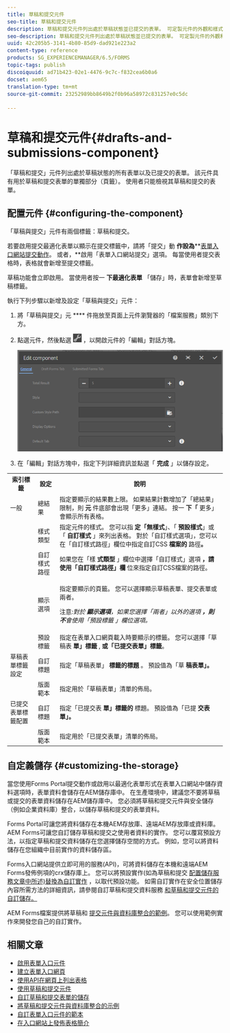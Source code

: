 ```yaml
---
title: 草稿和提交元件
seo-title: 草稿和提交元件
description: 草稿和提交元件列出處於草稿狀態並已提交的表單。 可定製元件的外觀和樣式。
seo-description: 草稿和提交元件列出處於草稿狀態並已提交的表單。 可定製元件的外觀和樣式。
uuid: 42c205b5-3141-4b80-85d9-dad921e223a2
content-type: reference
products: SG_EXPERIENCEMANAGER/6.5/FORMS
topic-tags: publish
discoiquuid: ad71b423-02e1-4476-9c7c-f832cea6b0a6
docset: aem65
translation-type: tm+mt
source-git-commit: 23252989bb8649b2f0b96a58972c831257e0c5dc

---
```



# 草稿和提交元件{#drafts-and-submissions-component}

「草稿和提交」元件列出處於草稿狀態的所有表單以及已提交的表單。 該元件具有用於草稿和提交表單的單獨部分（頁籤）。 使用者只能檢視其草稿和提交的表單。

## 配置元件 {#configuring-the-component}

「草稿與提交」元件有兩個標籤：草稿和提交。

若要啟用提交最適化表單以顯示在提交標籤中，請將「提交」動 **作設為****[表單入口網站提交動作](../../forms/using/configuring-submit-actions.md)。 或者，**啟用「表單入口網站提交」選項。 每當使用者提交表格時，表格就會新增至提交標籤。

草稿功能會立即啟用。 當使用者按一 **下最適化表單** 「儲存」時，表單會新增至草稿標籤。

執行下列步驟以新增及設定「草稿與提交」元件：

1. 將「草稿與提交」元 **** 件拖放至頁面上元件瀏覽器的「檔案服務」類別下方。
1. 點選元件，然後點選 ![settings_icon](assets/settings_icon.png) ，以開啟元件的「編輯」對話方塊。

   ![草稿與提交元件](assets/drafts-submissions-edit.png)

1. 在「編輯」對話方塊中，指定下列詳細資訊並點選「 **完成** 」以儲存設定。

<table>
 <tbody>
  <tr>
   <th>索引標籤</th>
   <th>設定</th>
   <th>說明</th>
  </tr>
  <tr>
   <td>一般</td>
   <td>總結果</td>
   <td>指定要顯示的結果數上限。 如果結果計數增加了「總結果」限制，則 <strong>元 </strong>件底部會出現「更多」連結。 按一 <strong>下「 </strong>更多」會顯示所有表格。 </td>
  </tr>
  <tr>
   <td> </td>
   <td>樣式類型</td>
   <td>指定元件的樣式。 您可以指 <strong>定「無樣式</strong>」、「 <strong>預設樣式</strong>」或「 <strong>自訂樣式</strong> 」來列出表格。 對於「自訂樣式選項」，您可以在「自訂樣式路徑」欄位中指定自訂CSS <strong>檔案的 </strong>路徑<strong>。</strong></td>
  </tr>
  <tr>
   <td> </td>
   <td>自訂樣式路徑</td>
   <td>如果您在「樣 <strong>式類型</strong> 」欄位中選擇「自訂樣式」選項 <strong>，請使用「自訂樣式路徑」欄</strong><strong></strong> 位來指定自訂CSS檔案的路徑。 </td>
  </tr>
  <tr>
   <td> </td>
   <td>顯示選項</td>
   <td><p>指定要顯示的頁籤。 您可以選擇顯示草稿表單、提交表單或兩者。 </p> <p><strong></strong> 注意<em>:對於 <strong>顯示選項</strong>，如果您選擇「兩者」以外的選項 <strong>，則不</strong>會使用「預設標籤 <strong></strong> 」欄位選項。</em></p> </td>
  </tr>
  <tr>
   <td> </td>
   <td>預設標籤</td>
   <td>指定在表單入口網頁載入時要顯示的標籤。 您可以選擇「草稿表 <strong>單」標籤</strong> , <strong>或「已提交表單」標籤</strong>。</td>
  </tr>
  <tr>
   <td>草稿表單標籤設定</td>
   <td>自訂標題</td>
   <td>指定「草稿表單」 <strong>標籤的標題</strong> 。 預設值為「草 <strong>稿表單」。</strong></td>
  </tr>
  <tr>
   <td> </td>
   <td>版面範本</td>
   <td>指定用於「草稿表單」清單的佈局。</td>
  </tr>
  <tr>
   <td>已提交表單標籤配置</td>
   <td>自訂標題 </td>
   <td>指定「已提交表 <strong>單」標籤的 </strong>標題。 預設值為「已提 <strong>交表單」。</strong></td>
  </tr>
  <tr>
   <td> </td>
   <td>版面範本</td>
   <td>指定用於「已提交表單」清單的<strong></strong>佈局。 </td>
  </tr>
 </tbody>
</table>

## 自定義儲存 {#customizing-the-storage}

當您使用Forms Portal提交動作或啟用以最適化表單形式在表單入口網站中儲存資料選項時，表單資料會儲存在AEM儲存庫中。 在生產環境中，建議您不要將草稿或提交的表單資料儲存在AEM儲存庫中。 您必須將草稿和提交元件與安全儲存（例如企業資料庫）整合，以儲存草稿和提交的表單資料。

Forms Portal可讓您將資料儲存在本機AEM存放庫、遠端AEM存放庫或資料庫。 AEM Forms可讓您自訂儲存草稿和提交之使用者資料的實作。 您可以覆寫預設方法，以指定草稿和提交資料儲存在您選擇儲存空間的方式。 例如，您可以將資料儲存在您組織中目前實作的資料儲存區。

Forms入口網站提供立即可用的服務(API)，可將資料儲存在本機和遠端AEM Forms發佈例項的crx儲存庫上。 您可以將預設實作(如為草稿和提交 [配置儲存服務文章中所述)替換為自訂實作](/help/forms/using/configuring-draft-submission-storage.md) ，以取代預設功能。 如需自訂實作在安全位置儲存內容所需方法的詳細資訊，請參閱自訂草稿和提交資料服務 [](/help/forms/using/custom-draft-submission-data-services.md)[和草稿和提交元件的自訂儲存。](/help/forms/using/adding-custom-storage-provider-forms.md)

AEM Forms檔案提供將草稿和 [提交元件與資料庫整合的範例](integrate-draft-submission-database.md)。 您可以使用範例實作來開發您自己的自訂實作。

## 相關文章

* [啟用表單入口元件](/help/forms/using/enabling-forms-portal-components.md)
* [建立表單入口網頁](/help/forms/using/creating-form-portal-page.md)
* [使用API在網頁上列出表格](/help/forms/using/listing-forms-webpage-using-apis.md)
* [使用草稿和提交元件](/help/forms/using/draft-submission-component.md)
* [自訂草稿和提交表單的儲存](/help/forms/using/draft-submission-component.md)
* [將草稿和提交元件與資料庫整合的示例](/help/forms/using/integrate-draft-submission-database.md)
* [自訂表單入口元件的範本](/help/forms/using/customizing-templates-forms-portal-components.md)
* [在入口網站上發佈表格簡介](/help/forms/using/introduction-publishing-forms.md)
